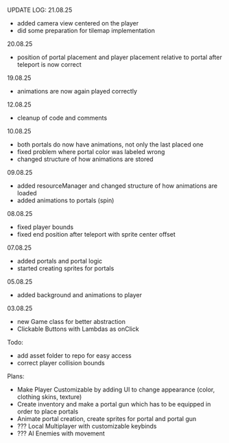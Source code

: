 UPDATE LOG:
21.08.25
- added camera view centered on the player
- did some preparation for tilemap implementation

20.08.25
- position of portal placement and player placement relative to portal after teleport is now correct

19.08.25
- animations are now again played correctly 

12.08.25
- cleanup of code and comments

10.08.25
- both portals do now have animations, not only the last placed one
- fixed problem where portal color was labeled wrong
- changed structure of how animations are stored

09.08.25
- added resourceManager and changed structure of how animations are loaded
- added animations to portals (spin)

08.08.25
- fixed player bounds
- fixed end position after teleport with sprite center offset

07.08.25
- added portals and portal logic
- started creating sprites for portals

05.08.25
- added background and animations to player

03.08.25
- new Game class for better abstraction
- Clickable Buttons with Lambdas as onClick

Todo:
- add asset folder to repo for easy access
- correct player collision bounds

Plans:
- Make Player Customizable by adding UI to change appearance (color, clothing skins, texture)
- Create inventory and make a portal gun which has to be equipped in order to place portals
- Animate portal creation, create sprites for portal and portal gun
- ??? Local Multiplayer with customizable keybinds
- ??? AI Enemies with movement

